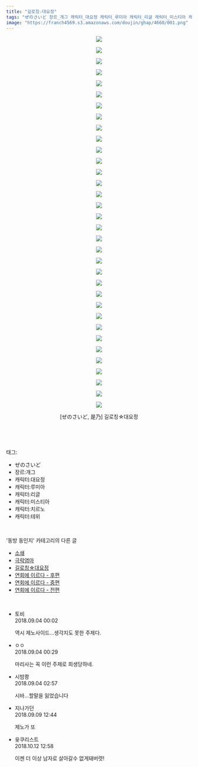 ```yaml
---
title: "길로칭☆대요정"
tags: "ぜのさいど 장르_개그 캐릭터_대요정 캐릭터_루미아 캐릭터_리글 캐릭터_미스티아 캐릭터_치르노 캐릭터_테위 是乃 동방_동인지"
image: "https://franch4569.s3.amazonaws.com/doujin/ghap/4660/001.png"
---
```

<div class="article">
<p style="text-align: center; clear: none; float: none;"><img src="{{ site.imgserver2 }}/ghap/4660/001.png"/></p>
<p style="text-align: center; clear: none; float: none;"><img src="{{ site.imgserver2 }}/ghap/4660/002.jpg"/></p>
<p style="text-align: center; clear: none; float: none;"><img src="{{ site.imgserver2 }}/ghap/4660/003.jpg"/></p>
<p style="text-align: center; clear: none; float: none;"><img src="{{ site.imgserver2 }}/ghap/4660/004.jpg"/></p>
<p style="text-align: center; clear: none; float: none;"><img src="{{ site.imgserver2 }}/ghap/4660/005.jpg"/></p>
<p style="text-align: center; clear: none; float: none;"><img src="{{ site.imgserver2 }}/ghap/4660/006.jpg"/></p>
<p style="text-align: center; clear: none; float: none;"><img src="{{ site.imgserver2 }}/ghap/4660/007.png"/></p>
<p style="text-align: center; clear: none; float: none;"><img src="{{ site.imgserver2 }}/ghap/4660/008.jpg"/></p>
<p style="text-align: center; clear: none; float: none;"><img src="{{ site.imgserver2 }}/ghap/4660/009.png"/></p>
<p style="text-align: center; clear: none; float: none;"><img src="{{ site.imgserver2 }}/ghap/4660/010.jpg"/></p>
<p style="text-align: center; clear: none; float: none;"><img src="{{ site.imgserver2 }}/ghap/4660/011.jpg"/></p>
<p style="text-align: center; clear: none; float: none;"><img src="{{ site.imgserver2 }}/ghap/4660/012.jpg"/></p>
<p style="text-align: center; clear: none; float: none;"><img src="{{ site.imgserver2 }}/ghap/4660/013.jpg"/></p>
<p style="text-align: center; clear: none; float: none;"><img src="{{ site.imgserver2 }}/ghap/4660/014.jpg"/></p>
<p style="text-align: center; clear: none; float: none;"><img src="{{ site.imgserver2 }}/ghap/4660/015.jpg"/></p>
<p style="text-align: center; clear: none; float: none;"><img src="{{ site.imgserver2 }}/ghap/4660/016.jpg"/></p>
<p style="text-align: center; clear: none; float: none;"><img src="{{ site.imgserver2 }}/ghap/4660/017.jpg"/></p>
<p style="text-align: center; clear: none; float: none;"><img src="{{ site.imgserver2 }}/ghap/4660/018.png"/></p>
<p style="text-align: center; clear: none; float: none;"><img src="{{ site.imgserver2 }}/ghap/4660/019.png"/></p>
<p style="text-align: center; clear: none; float: none;"><img src="{{ site.imgserver2 }}/ghap/4660/020.png"/></p>
<p style="text-align: center; clear: none; float: none;"><img src="{{ site.imgserver2 }}/ghap/4660/021.png"/></p>
<p style="text-align: center; clear: none; float: none;"><img src="{{ site.imgserver2 }}/ghap/4660/022.png"/></p>
<p style="text-align: center; clear: none; float: none;"><img src="{{ site.imgserver2 }}/ghap/4660/023.png"/></p>
<p style="text-align: center; clear: none; float: none;"><img src="{{ site.imgserver2 }}/ghap/4660/024.png"/></p>
<p style="text-align: center; clear: none; float: none;"><img src="{{ site.imgserver2 }}/ghap/4660/025.png"/></p>
<p style="text-align: center; clear: none; float: none;"><img src="{{ site.imgserver2 }}/ghap/4660/026.png"/></p>
<p style="text-align: center; clear: none; float: none;"><img src="{{ site.imgserver2 }}/ghap/4660/027.png"/></p>
<p style="text-align: center; clear: none; float: none;"><img src="{{ site.imgserver2 }}/ghap/4660/028.png"/></p>
<p style="text-align: center; clear: none; float: none;"><img src="{{ site.imgserver2 }}/ghap/4660/029.png"/></p>
<p style="text-align: center; clear: none; float: none;"><img src="{{ site.imgserver2 }}/ghap/4660/030.png"/></p>
<p style="text-align: center; clear: none; float: none;"><img src="{{ site.imgserver2 }}/ghap/4660/031.png"/></p>
<p style="text-align: center; clear: none; float: none;"><img src="{{ site.imgserver2 }}/ghap/4660/032.png"/></p>
<p style="text-align: center; clear: none; float: none;"><img src="{{ site.imgserver2 }}/ghap/4660/033.png"/></p>
<p style="text-align: center; clear: none; float: none;"><img src="{{ site.imgserver2 }}/ghap/4660/034.png"/></p>
<p style="text-align: center; clear: none; float: none;">[ぜのさいど, 是乃] 길로칭☆대요정</p>
<p><br/></p>
</div><br/>
<div class="tagTrail">
<p>태그: </p>
<ul>
<li>ぜのさいど</li>
<li>장르:개그</li>
<li>캐릭터:대요정</li>
<li>캐릭터:루미아</li>
<li>캐릭터:리글</li>
<li>캐릭터:미스티아</li>
<li>캐릭터:치르노</li>
<li>캐릭터:테위</li>
</ul>
</div><br/>
<div class="another">
<p>'동방 동인지' 카테고리의 다른 글</p>
<ul>
<li><a href="/ghap_4662">소쇄</a></li>
<li><a href="/ghap_4661">극락염마</a></li>
<li><a href="/ghap_4660">길로칭☆대요정</a></li>
<li><a href="/ghap_4657">연회에 이르다 - 후편</a></li>
<li><a href="/ghap_4656">연회에 이르다 - 중편</a></li>
<li><a href="/ghap_4655">연회에 이르다 - 전편</a></li>
</ul>
</div><br/>
<div class="cb_module cb_fluid">
<div class="cb_wrt cb_profile">
<div class="comment">
<ul>
<li class="cb_thumb_off" id="comment15325643">
<div class="cb_comment_area">
<div class="cb_info_area">
<div class="cb_section">
<span class="cb_nick_name">토비</span>
</div>
<div class="cb_section">
<span class="cb_date">2018.09.04 00:02 </span>
</div>
</div>
<div class="cb_dsc_comment">
<p class="cb_dsc">
											역시 제노사이드...생각지도 못한 주제다.
										</p>
</div>
</div></li>
<li class="cb_thumb_off" id="comment15325666">
<div class="cb_comment_area">
<div class="cb_info_area">
<div class="cb_section">
<span class="cb_nick_name">ㅇㅇ</span>
</div>
<div class="cb_section">
<span class="cb_date">2018.09.04 00:29 </span>
</div>
</div>
<div class="cb_dsc_comment">
<p class="cb_dsc">
											마리사는 꼭 이런 주제로 희생당하네.
										</p>
</div>
</div></li>
<li class="cb_thumb_off" id="comment15325716">
<div class="cb_comment_area">
<div class="cb_info_area">
<div class="cb_section">
<span class="cb_nick_name">시밤쾅</span>
</div>
<div class="cb_section">
<span class="cb_date">2018.09.04 02:57 </span>
</div>
</div>
<div class="cb_dsc_comment">
<p class="cb_dsc">
											시바...할말을 잃었습니다
										</p>
</div>
</div></li>
<li class="cb_thumb_off" id="comment15328779">
<div class="cb_comment_area">
<div class="cb_info_area">
<div class="cb_section">
<span class="cb_nick_name">지나가던</span>
</div>
<div class="cb_section">
<span class="cb_date">2018.09.09 12:44 </span>
</div>
</div>
<div class="cb_dsc_comment">
<p class="cb_dsc">
											제노가 또
										</p>
</div>
</div></li>
<li class="cb_thumb_off" id="comment15353097">
<div class="cb_comment_area">
<div class="cb_info_area">
<div class="cb_section">
<span class="cb_nick_name">윳쿠리스트</span>
</div>
<div class="cb_section">
<span class="cb_date">2018.10.12 12:58 </span>
</div>
</div>
<div class="cb_dsc_comment">
<p class="cb_dsc">
											이젠 더 이상 남자로 살아갈수 없게돼버렷!
										</p>
</div>
</div></li>
</ul>
</div>
</div><!-- commentList close -->
</div><br/>
